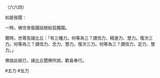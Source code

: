 （六六四）

如是我聞：

一時，佛住舍衛國祇樹給孤獨園。

爾時，世尊告諸比丘：「有三種力。何等為三？謂信力、精進力、慧力。復次三力。何等為三？謂信力、念力、慧力。復次三力。何等為三？謂信力、定力、慧力。」

佛說此經已，諸比丘聞佛所說，歡喜奉行。



#五力
#五力
